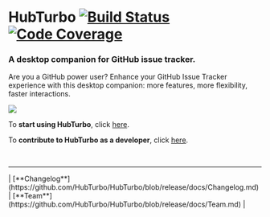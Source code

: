 # HubTurbo [![Build Status](https://img.shields.io/travis/HubTurbo/HubTurbo.svg?style=flat)](https://travis-ci.org/HubTurbo/HubTurbo) [![Code Coverage](https://img.shields.io/coveralls/HubTurbo/HubTurbo.svg?style=flat)](https://coveralls.io/r/HubTurbo/HubTurbo)

### A desktop companion for GitHub issue tracker.

Are you a GitHub power user? Enhance your GitHub Issue Tracker experience with this desktop companion: more features, more flexibility, faster interactions. 

![](https://github.com/HubTurbo/HubTurbo/blob/release/docs/images/getting-started/1.png?raw=true)

To **start using HubTurbo**, click [here](https://github.com/HubTurbo/HubTurbo/blob/release/docs/Home.md).

To **contribute to HubTurbo as a developer**, click [here](docs/Home.md).

<br>
<hr>
| [**Changelog**](https://github.com/HubTurbo/HubTurbo/blob/release/docs/Changelog.md) | [**Team**](https://github.com/HubTurbo/HubTurbo/blob/release/docs/Team.md) | 